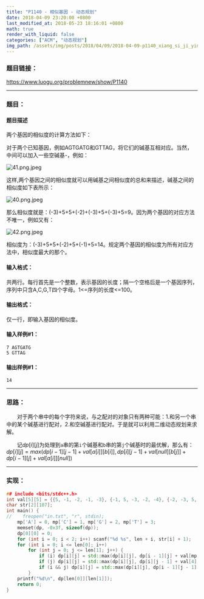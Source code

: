 ```yaml
---
title: "P1140 - 相似基因 - 动态规划"
date: 2018-04-09 23:20:00 +0800
last_modified_at: 2018-05-23 18:16:01 +0800
math: true
render_with_liquid: false
categories: ["ACM", "动态规划"]
img_path: /assets/img/posts/2018/04/09/2018-04-09-p1140_xiang_si_ji_yin_dong_tai_gui_hua/
---
```


### 题目链接：

https://www.luogu.org/problemnew/show/P1140

---
### 题目：

#### 题目描述

两个基因的相似度的计算方法如下：

对于两个已知基因，例如AGTGATG和GTTAG，将它们的碱基互相对应。当然，中间可以加入一些空碱基-，例如：

![41.png.jpeg][1]

这样,两个基因之间的相似度就可以用碱基之间相似度的总和来描述，碱基之间的相似度如下表所示：

![40.png.jpeg][2]

那么相似度就是：(-3)+5+5+(-2)+(-3)+5+(-3)+5=9。因为两个基因的对应方法不唯一，例如又有：

![42.png.jpeg][3]

相似度为：(-3)+5+5+(-2)+5+(-1)+5=14。规定两个基因的相似度为所有对应方法中，相似度最大的那个。

#### 输入格式：
共两行。每行首先是一个整数，表示基因的长度；隔一个空格后是一个基因序列，序列中只含A,C,G,T四个字母。1<=序列的长度<=100。

#### 输出格式：
仅一行，即输入基因的相似度。

#### 输入样例#1：
```
7 AGTGATG
5 GTTAG
```
#### 输出样例#1：
```
14
```

---
### 思路：

&emsp;&emsp;对于两个串中的每个字符来说，与之配对的对象只有两种可能：1.和另一个串中的某个碱基进行配对，2.和空碱基进行配对。于是就可以利用二维动态规划来求解。

&emsp;&emsp;记$dp[i][j]$为处理到`a`串的第`i`个碱基和`b`串的第`j`个碱基时的最优解，那么有：$dp[i][j] = max(dp[i - 1][j - 1] + val[a[i]][b[i]], dp[i][j - 1] + val[null][b[j]] + dp[i-1][j] + val[a[i]][null])$

---
### 实现：

```cpp
## include <bits/stdc++.h>
int val[5][5] = {{5, -1, -2, -1, -3}, {-1, 5, -3, -2, -4}, {-2, -3, 5, -2, -2}, {-1, -2, -2, 5, -1}, {-3, -4, -2, -1, 0}}, mp[133], dp[107][107], len[2];
char str[2][107];
int main() {
//    freopen("in.txt", "r", stdin);
    mp['A'] = 0, mp['C'] = 1, mp['G'] = 2, mp['T'] = 3;
    memset(dp, -0x3f, sizeof(dp));
    dp[0][0] = 0;
    for (int i = 0; i < 2; i++) scanf("%d %s", len + i, str[i] + 1);
    for (int i = 0; i <= len[0]; i++)
        for (int j = 0; j <= len[1]; j++) {
            if (i) dp[i][j] = std::max(dp[i][j], dp[i - 1][j] + val[mp[str[0][i]]][4]);
            if (j) dp[i][j] = std::max(dp[i][j], dp[i][j - 1] + val[4][mp[str[1][j]]]);
            if (i && j) dp[i][j] = std::max(dp[i][j], dp[i - 1][j - 1] + val[mp[str[0][i]]][mp[str[1][j]]]);
        }
    printf("%d\n", dp[len[0]][len[1]]);
    return 0;
}
```


  [1]: 41.png.jpeg
  [2]: 40.png.jpeg
  [3]: 42.png.jpeg